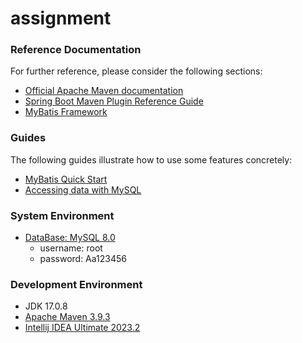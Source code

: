 # assignment

### Reference Documentation

For further reference, please consider the following sections:

* [Official Apache Maven documentation](https://maven.apache.org/guides/index.html)
* [Spring Boot Maven Plugin Reference Guide](https://docs.spring.io/spring-boot/docs/3.1.2/maven-plugin/reference/html/)
* [MyBatis Framework](https://mybatis.org/spring-boot-starter/mybatis-spring-boot-autoconfigure/)


### Guides

The following guides illustrate how to use some features concretely:

* [MyBatis Quick Start](https://github.com/mybatis/spring-boot-starter/wiki/Quick-Start)
* [Accessing data with MySQL](https://spring.io/guides/gs/accessing-data-mysql/)

### System Environment

* [DataBase: MySQL 8.0](https://dev.mysql.com/downloads/installer/)
   * username: root
   * password: Aa123456 

### Development Environment
* JDK 17.0.8
* [Apache Maven 3.9.3](https://maven.apache.org/download.cgi)
* [Intellij IDEA Ultimate 2023.2](https://www.jetbrains.com/idea/download/?section=windows)


